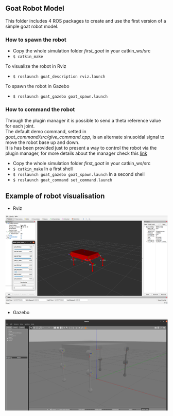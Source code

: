 ## Goat Robot Model

This folder includes 4 ROS packages to create and use the first version of a simple goat robot model.

### How to spawn the robot

- Copy the whole simulation folder *first_goat* in your catkin_ws/src 
- ``` $ catkin_make ```

To visualize the robot in Rviz
- ``` $ roslaunch goat_description rviz.launch ```

To spawn the robot in Gazebo
- ``` $ roslaunch goat_gazebo goat_spawn.launch ```

### How to command the robot

Through the plugin manager it is possible to send a theta reference value for each joint. \
The default demo command, setted in *goat_command/src/give_command.cpp*, is an alternate sinusoidal signal to move the robot base up and down. \
It is has been provided just to present a way to control the robot via the plugin manager, for more details about the manager check this [link](https://github.com/NMMI/ROS-Gazebo-plugin-qbmove) 

- Copy the whole simulation folder *first_goat* in your catkin_ws/src 
- ``` $ catkin_make ```
In a first shell
- ``` $ roslaunch goat_gazebo goat_spawn.launch ```
In a second shell
- ``` $ roslaunch goat_command set_command.launch ```

####

## Example of robot visualisation

- Rviz

![Image of Rviz](GoatRvizExample.png)

- Gazebo

![Image of Gazebo](GoatGazeboExample.png)
